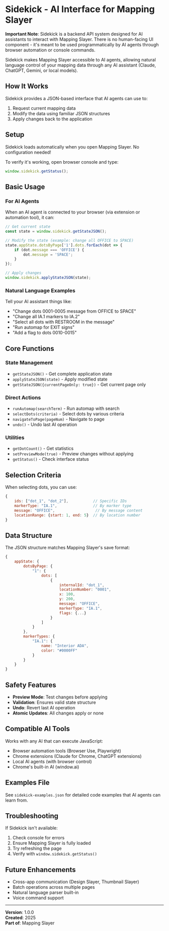 # Sidekick - AI Interface for Mapping Slayer

**Important Note**: Sidekick is a backend API system designed for AI assistants to interact with Mapping Slayer. There is no human-facing UI component - it's meant to be used programmatically by AI agents through browser automation or console commands.

Sidekick makes Mapping Slayer accessible to AI agents, allowing natural language control of your mapping data through any AI assistant (Claude, ChatGPT, Gemini, or local models).

## How It Works

Sidekick provides a JSON-based interface that AI agents can use to:

1. Request current mapping data
2. Modify the data using familiar JSON structures
3. Apply changes back to the application

## Setup

Sidekick loads automatically when you open Mapping Slayer. No configuration needed!

To verify it's working, open browser console and type:

```javascript
window.sidekick.getStatus();
```

## Basic Usage

### For AI Agents

When an AI agent is connected to your browser (via extension or automation tool), it can:

```javascript
// Get current state
const state = window.sidekick.getStateJSON();

// Modify the state (example: change all OFFICE to SPACE)
state.appState.dotsByPage['1'].dots.forEach(dot => {
    if (dot.message === 'OFFICE') {
        dot.message = 'SPACE';
    }
});

// Apply changes
window.sidekick.applyStateJSON(state);
```

### Natural Language Examples

Tell your AI assistant things like:

- "Change dots 0001-0005 message from OFFICE to SPACE"
- "Change all IA.1 markers to IA.2"
- "Select all dots with RESTROOM in the message"
- "Run automap for EXIT signs"
- "Add a flag to dots 0010-0015"

## Core Functions

### State Management

- `getStateJSON()` - Get complete application state
- `applyStateJSON(state)` - Apply modified state
- `getStateJSON({currentPageOnly: true})` - Get current page only

### Direct Actions

- `runAutomap(searchTerm)` - Run automap with search
- `selectDots(criteria)` - Select dots by various criteria
- `navigateToPage(pageNum)` - Navigate to page
- `undo()` - Undo last AI operation

### Utilities

- `getDotCount()` - Get statistics
- `setPreviewMode(true)` - Preview changes without applying
- `getStatus()` - Check interface status

## Selection Criteria

When selecting dots, you can use:

```javascript
{
    ids: ["dot_1", "dot_2"],           // Specific IDs
    markerType: "IA.1",                // By marker type
    message: "OFFICE",                  // By message content
    locationRange: {start: 1, end: 5}  // By location number
}
```

## Data Structure

The JSON structure matches Mapping Slayer's save format:

```javascript
{
    appState: {
        dotsByPage: {
            "1": {
                dots: [
                    {
                        internalId: "dot_1",
                        locationNumber: "0001",
                        x: 100,
                        y: 200,
                        message: "OFFICE",
                        markerType: "IA.1",
                        flags: {...}
                    }
                ]
            }
        },
        markerTypes: {
            "IA.1": {
                name: "Interior ADA",
                color: "#0000FF"
            }
        }
    }
}
```

## Safety Features

- **Preview Mode**: Test changes before applying
- **Validation**: Ensures valid state structure
- **Undo**: Revert last AI operation
- **Atomic Updates**: All changes apply or none

## Compatible AI Tools

Works with any AI that can execute JavaScript:

- Browser automation tools (Browser Use, Playwright)
- Chrome extensions (Claude for Chrome, ChatGPT extensions)
- Local AI agents (with browser control)
- Chrome's built-in AI (window.ai)

## Examples File

See `sidekick-examples.json` for detailed code examples that AI agents can learn from.

## Troubleshooting

If Sidekick isn't available:

1. Check console for errors
2. Ensure Mapping Slayer is fully loaded
3. Try refreshing the page
4. Verify with `window.sidekick.getStatus()`

## Future Enhancements

- Cross-app communication (Design Slayer, Thumbnail Slayer)
- Batch operations across multiple pages
- Natural language parser built-in
- Voice command support

---

**Version**: 1.0.0  
**Created**: 2025  
**Part of**: Mapping Slayer
